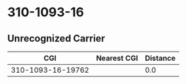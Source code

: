 # 310-1093-16
## Unrecognized Carrier


| CGI | Nearest CGI | Distance |
|-----|-------------|----------|
| 310-1093-16-19762 |  | 0.0 |
